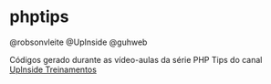 # phptips

@robsonvleite @UpInside @guhweb

Códigos gerado durante as vídeo-aulas da série PHP Tips do canal [UpInside Treinamentos](https://www.youtube.com/playlist?list=PLi_gvjv-JgXqsmCAOrueT1-4JrnMW8_Gg)
